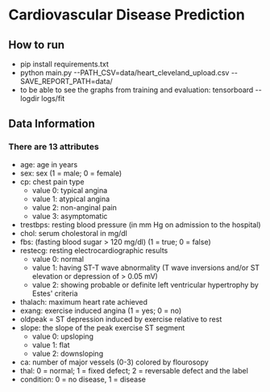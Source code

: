 # Cardiovascular Disease Prediction 

## How to run
* pip install requirements.txt
* python main.py --PATH_CSV=data/heart_cleveland_upload.csv --SAVE_REPORT_PATH=data/
* to be able to see the graphs from training and evaluation: tensorboard --logdir logs/fit

## Data Information
### There are 13 attributes
* age: age in years
* sex: sex (1 = male; 0 = female)
* cp: chest pain type 
  * value 0: typical angina
  * value 1: atypical angina
  * value 2: non-anginal pain
  * value 3: asymptomatic
* trestbps: resting blood pressure (in mm Hg on admission to the hospital)
* chol: serum cholestoral in mg/dl
* fbs: (fasting blood sugar > 120 mg/dl) (1 = true; 0 = false)
* restecg: resting electrocardiographic results
    * value 0: normal
    * value 1: having ST-T wave abnormality (T wave inversions and/or ST elevation or depression of > 0.05 mV)
    * value 2: showing probable or definite left ventricular hypertrophy by Estes' criteria
* thalach: maximum heart rate achieved
* exang: exercise induced angina (1 = yes; 0 = no)
* oldpeak = ST depression induced by exercise relative to rest
* slope: the slope of the peak exercise ST segment
    * value 0: upsloping
    * value 1: flat
    * value 2: downsloping
* ca: number of major vessels (0-3) colored by flourosopy
* thal: 0 = normal; 1 = fixed defect; 2 = reversable defect and the label
* condition: 0 = no disease, 1 = disease
